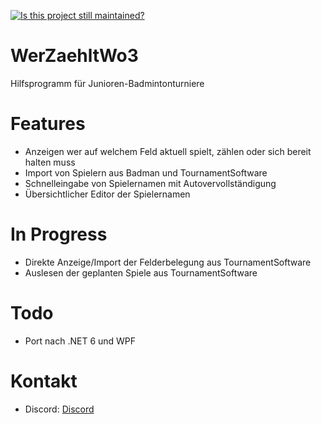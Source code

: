 [![Is this project still maintained?](https://img.shields.io/badge/maintained-yes-green.svg?style=plastic)](https://github.com/badges/shields)

# WerZaehltWo3
Hilfsprogramm für Junioren-Badmintonturniere

# Features
- Anzeigen wer auf welchem Feld aktuell spielt, zählen oder sich bereit halten muss
- Import von Spielern aus Badman und TournamentSoftware
- Schnelleingabe von Spielernamen mit Autovervollständigung
- Übersichtlicher Editor der Spielernamen

# In Progress
- Direkte Anzeige/Import der Felderbelegung aus TournamentSoftware
- Auslesen der geplanten Spiele aus TournamentSoftware

# Todo
- Port nach .NET 6 und WPF

# Kontakt
- Discord: [Discord](https://discord.gg/gG7S4y5HZd)